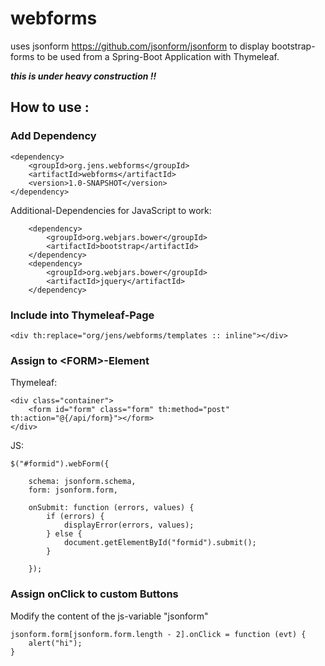 # webforms

uses jsonform https://github.com/jsonform/jsonform to display bootstrap-forms to be used from a Spring-Boot Application with Thymeleaf.

**_this is under heavy construction !!_**

## How to use :

### Add Dependency

    <dependency>
        <groupId>org.jens.webforms</groupId>
        <artifactId>webforms</artifactId>
        <version>1.0-SNAPSHOT</version>
    </dependency>

Additional-Dependencies for JavaScript to work:

        <dependency>
            <groupId>org.webjars.bower</groupId>
            <artifactId>bootstrap</artifactId>
        </dependency>
        <dependency>
            <groupId>org.webjars.bower</groupId>
            <artifactId>jquery</artifactId>
        </dependency>

### Include into Thymeleaf-Page

    <div th:replace="org/jens/webforms/templates :: inline"></div>

### Assign to &lt;FORM&gt;-Element

Thymeleaf:

    <div class="container">
        <form id="form" class="form" th:method="post" th:action="@{/api/form}"></form>
    </div>

JS:

    $("#formid").webForm({

        schema: jsonform.schema,
        form: jsonform.form,

        onSubmit: function (errors, values) {
            if (errors) {
                displayError(errors, values);
            } else {
                document.getElementById("formid").submit();
            }

        });

### Assign onClick to custom Buttons

Modify the content of the js-variable "jsonform"

    jsonform.form[jsonform.form.length - 2].onClick = function (evt) {
        alert("hi");
    }
